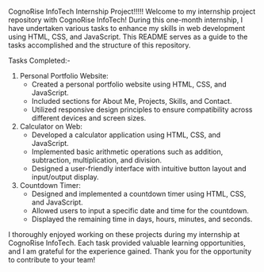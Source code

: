 CognoRise InfoTech Internship Project!!!!!
    Welcome to my internship project repository with CognoRise InfoTech! During this one-month internship, I have undertaken various tasks to enhance my skills in web development using HTML, CSS, and JavaScript. This README serves as a guide to the tasks accomplished and the structure of this repository.

Tasks Completed:-
   1. Personal Portfolio Website:
      * Created a personal portfolio website using HTML, CSS, and JavaScript.
      * Included sections for About Me, Projects, Skills, and Contact.
      * Utilized responsive design principles to ensure compatibility across different devices 
        and screen sizes.
   2. Calculator on Web:
      * Developed a calculator application using HTML, CSS, and JavaScript.
      * Implemented basic arithmetic operations such as addition, subtraction, multiplication, 
        and division.
      * Designed a user-friendly interface with intuitive button layout and input/output 
        display.
   3. Countdown Timer:
      * Designed and implemented a countdown timer using HTML, CSS, and JavaScript.
      * Allowed users to input a specific date and time for the countdown.
      * Displayed the remaining time in days, hours, minutes, and seconds.
     
I thoroughly enjoyed working on these projects during my internship at CognoRise InfoTech. Each task provided valuable learning opportunities, and I am grateful for the experience gained. Thank you for the opportunity to contribute to your team!
